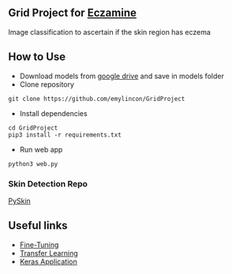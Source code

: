 ## Grid Project for [Eczamine](https://www.eczamine.com/)
Image classification to ascertain if the skin region has eczema


## How to Use
* Download models from [google drive](https://drive.google.com/drive/folders/1q8YEYfueLgoXO9SewZ2DxKutZfwVBqz8?usp=sharing) and save in models folder
* Clone repository
```shell script
git clone https://github.com/emylincon/GridProject
```
* Install dependencies
```shell script
cd GridProject
pip3 install -r requirements.txt
```
* Run web app
```shell script
python3 web.py
```

### Skin Detection Repo
[PySkin](https://github.com/Jeanvit/PySkinDetection)

## Useful links
* [Fine-Tuning](https://www.youtube.com/watch?v=H8sXcAXrGR4&ab_channel=HvassLaboratories)
* [Transfer Learning](https://www.youtube.com/watch?v=m5RjXjvAAhQ&ab_channel=Anujshah)
* [Keras Application](https://keras.io/api/applications/)